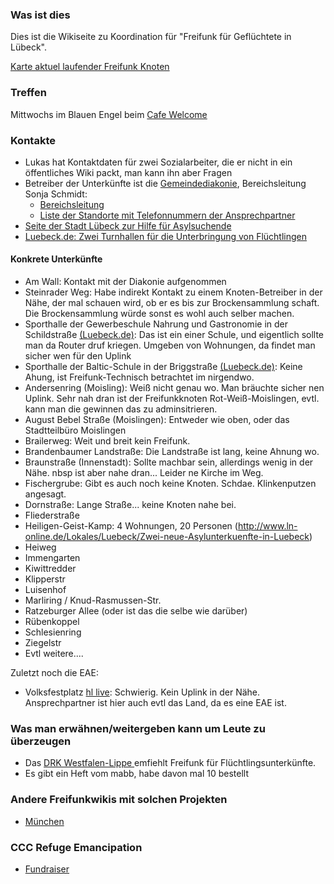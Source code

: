 ### Was ist dies
Dies ist die Wikiseite zu Koordination für "Freifunk für Geflüchtete in Lübeck". 

<a href="https://map.luebeck.freifunk.net/">Karte aktuel laufender Freifunk Knoten</a>
### Treffen
Mittwochs im Blauen Engel beim <a href="https://www.facebook.com/cafewelcome?fref=ts"> Cafe Welcome</a>

### Kontakte
* Lukas hat Kontaktdaten für zwei Sozialarbeiter, die er nicht in ein öffentliches Wiki packt, man kann ihn aber Fragen
* Betreiber der Unterkünfte ist die <a href="http://www.gemeindediakonie-luebeck.de/">Gemeindediakonie</a>, Bereichsleitung Sonja Schmidt:
  * <a href="http://www.gemeindediakonie-luebeck.de/obdach-asyl/bereichsleitung-und-ehrenamtskoordination.html"> Bereichsleitung</a>
  * <a href="http://www.gemeindediakonie-luebeck.de/obdach-asyl/wohnanlagen-fuer-asylsuchende.html">Liste der Standorte mit Telefonnummern der Ansprechpartner</a>
* <a href="http://luebeck.de/bewohner/buergerservice/lvw/leistungen/index.html?lid=5381">Seite der Stadt Lübeck zur Hilfe für Asylsuchende</a>
* <a href="http://www.luebeck.de/aktuelles/presse/pressedienst/view/150591R/">Luebeck.de: Zwei Turnhallen für die Unterbringung von Flüchtlingen</a>

#### Konkrete Unterkünfte
* Am Wall: Kontakt mit der Diakonie aufgenommen
* Steinrader Weg: Habe indirekt Kontakt zu einem Knoten-Betreiber in der Nähe, der mal schauen wird, ob er es bis zur Brockensammlung schaft. Die Brockensammlung würde sonst es wohl auch selber machen.
* Sporthalle der Gewerbeschule Nahrung und Gastronomie in der Schildstraße <a href="http://www.luebeck.de/aktuelles/presse/pressedienst/view/150591R/">(Luebeck.de)</a>: Das ist ein einer Schule, und eigentlich sollte man da Router druf kriegen. Umgeben von Wohnungen, da findet man sicher wen für den Uplink
* Sporthalle der Baltic-Schule in der Briggstraße <a href="http://www.luebeck.de/aktuelles/presse/pressedienst/view/150591R/">(Luebeck.de)</a>: Keine Ahung, ist Freifunk-Technisch betrachtet im nirgendwo.
* Andersenring (Moisling): Weiß nicht genau wo. Man bräuchte sicher nen Uplink. Sehr nah dran ist der Freifunkknoten Rot-Weiß-Moislingen, evtl. kann man die gewinnen das zu adminsitrieren.
* August Bebel Straße (Moislingen): Entweder wie oben, oder das Stadtteilbüro Moislingen
* Brailerweg: Weit und breit kein Freifunk.
* Brandenbaumer Landstraße: Die Landstraße ist lang, keine Ahnung wo.
* Braunstraße (Innenstadt): Sollte machbar sein, allerdings wenig in der Nähe. nbsp ist aber nahe dran... Leider ne Kirche im Weg.
* Fischergrube: Gibt es auch noch keine Knoten. Schdae. Klinkenputzen angesagt.
* Dornstraße: Lange Straße... keine Knoten nahe bei.
* Fliederstraße
* Heiligen-Geist-Kamp: 4 Wohnungen, 20 Personen (http://www.ln-online.de/Lokales/Luebeck/Zwei-neue-Asylunterkuenfte-in-Luebeck)
* Heiweg
* Immengarten
* Kiwittredder
* Klipperstr
* Luisenhof
* Marliring / Knud-Rasmussen-Str.
* Ratzeburger Allee (oder ist das die selbe wie darüber)
* Rübenkoppel
* Schlesienring
* Ziegelstr 
* Evtl weitere....

Zuletzt noch die EAE:

* Volksfestplatz <a href="http://www.hl-live.de/aktuell/textstart.php?id=101297">hl live</a>: Schwierig. Kein Uplink in der Nähe. Ansprechpartner ist hier auch evtl das Land, da es eine EAE ist.

### Was man erwähnen/weitergeben kann um Leute zu überzeugen
* Das <a href="https://forum.freifunk.net/t/lba-des-drk-westfalen-lippe-empfiehlt-die-zusammenarbeit-im-einsatz-fluechtlingshilfe/7527"> DRK Westfalen-Lippe </a> emfiehlt Freifunk für Flüchtlingsunterkünfte.
* Es gibt ein Heft vom mabb, habe davon mal 10 bestellt

### Andere Freifunkwikis mit solchen Projekten
* <a href="https://ffmuc.net/wiki/p/Freifunk_f%C3%BCr_Asylbewerberunterk%C3%BCnfte"> München </a>

### CCC Refuge Emancipation
* <a href="http://support.refugeesemancipation.com/">Fundraiser</a>